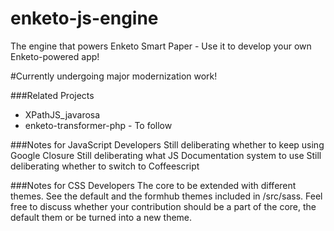 enketo-js-engine
================

The engine that powers Enketo Smart Paper - Use it to develop your own Enketo-powered app!

#Currently undergoing major modernization work!


###Related Projects

* XPathJS_javarosa
* enketo-transformer-php - To follow

###Notes for JavaScript Developers
Still deliberating whether to keep using Google Closure
Still deliberating what JS Documentation system to use
Still deliberating whether to switch to Coffeescript


###Notes for CSS Developers
The core to be extended with different themes. See the default and the formhub themes included in /src/sass. Feel free to discuss whether your contribution should be a part of the core, the default them or be turned into a new theme. 